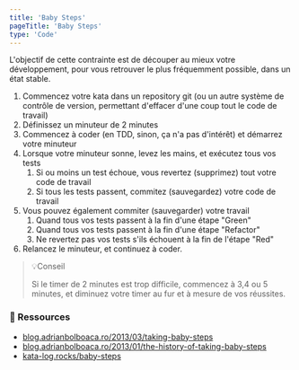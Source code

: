 ```yaml
---
title: 'Baby Steps'
pageTitle: 'Baby Steps'
type: 'Code'
---
```

L'objectif de cette contrainte est de découper au mieux votre développement, pour vous retrouver le plus fréquemment possible, dans un état stable.

1. Commencez votre kata dans un repository git (ou un autre système de contrôle de version, permettant d'effacer d'une coup tout le code de travail)
2. Définissez un minuteur de 2 minutes
3. Commencez à coder (en TDD, sinon, ça n'a pas d'intérêt) et démarrez votre minuteur
4. Lorsque votre minuteur sonne, levez les mains, et exécutez tous vos tests
   1. Si ou moins un test échoue, vous revertez (supprimez) tout votre code de travail
   2. Si tous les tests passent, commitez (sauvegardez) votre code de travail
5. Vous pouvez également commiter (sauvegarder) votre travail
   1. Quand tous vos tests passent à la fin d'une étape "Green"
   2. Quand tous vos tests passent à la fin d'une étape "Refactor"
   3. Ne revertez pas vos tests s'ils échouent à la fin de l'étape "Red"
6. Relancez le minuteur, et continuez à coder.


> 💡Conseil
>
> Si le timer de 2 minutes est trop difficile, commencez à 3,4 ou 5 minutes, et diminuez votre timer au fur et à mesure de vos réussites.

### 🔗 Ressources
- [blog.adrianbolboaca.ro/2013/03/taking-baby-steps](https://blog.adrianbolboaca.ro/2013/03/taking-baby-steps/)
- [blog.adrianbolboaca.ro/2013/01/the-history-of-taking-baby-steps](https://blog.adrianbolboaca.ro/2013/01/the-history-of-taking-baby-steps/)
- [kata-log.rocks/baby-steps](https://kata-log.rocks/baby-steps)
